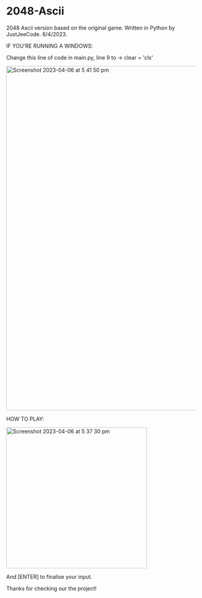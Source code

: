 # 2048-Ascii
2048 Ascii version based on the original game. 
Written in Python by JustJeeCode.
6/4/2023.


IF YOU'RE RUNNING A WINDOWS:

Change this line of code in main.py, line 9 to -> clear = 'cls'

<img width="914" alt="Screenshot 2023-04-06 at 5 41 50 pm" src="https://user-images.githubusercontent.com/53545222/230308566-b145b8c9-5c05-4193-9ea7-a6265c756561.png">


HOW TO PLAY:

<img width="374" alt="Screenshot 2023-04-06 at 5 37 30 pm" src="https://user-images.githubusercontent.com/53545222/230307984-d7d68a84-2cd1-4ed6-8c0f-ff3fe43853b5.png">

And [ENTER] to finalise your input.

Thanks for checking our the project!
